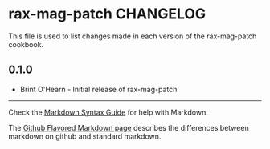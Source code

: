 rax-mag-patch CHANGELOG
=======================

This file is used to list changes made in each version of the rax-mag-patch cookbook.

0.1.0
-----
- Brint O'Hearn - Initial release of rax-mag-patch

- - -
Check the [Markdown Syntax Guide](http://daringfireball.net/projects/markdown/syntax) for help with Markdown.

The [Github Flavored Markdown page](http://github.github.com/github-flavored-markdown/) describes the differences between markdown on github and standard markdown.
